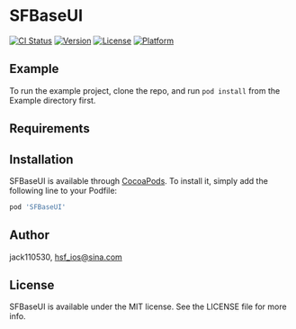 # SFBaseUI

[![CI Status](https://img.shields.io/travis/jack110530/SFBaseUI.svg?style=flat)](https://travis-ci.org/jack110530/SFBaseUI)
[![Version](https://img.shields.io/cocoapods/v/SFBaseUI.svg?style=flat)](https://cocoapods.org/pods/SFBaseUI)
[![License](https://img.shields.io/cocoapods/l/SFBaseUI.svg?style=flat)](https://cocoapods.org/pods/SFBaseUI)
[![Platform](https://img.shields.io/cocoapods/p/SFBaseUI.svg?style=flat)](https://cocoapods.org/pods/SFBaseUI)

## Example

To run the example project, clone the repo, and run `pod install` from the Example directory first.

## Requirements

## Installation

SFBaseUI is available through [CocoaPods](https://cocoapods.org). To install
it, simply add the following line to your Podfile:

```ruby
pod 'SFBaseUI'
```

## Author

jack110530, hsf_ios@sina.com

## License

SFBaseUI is available under the MIT license. See the LICENSE file for more info.
